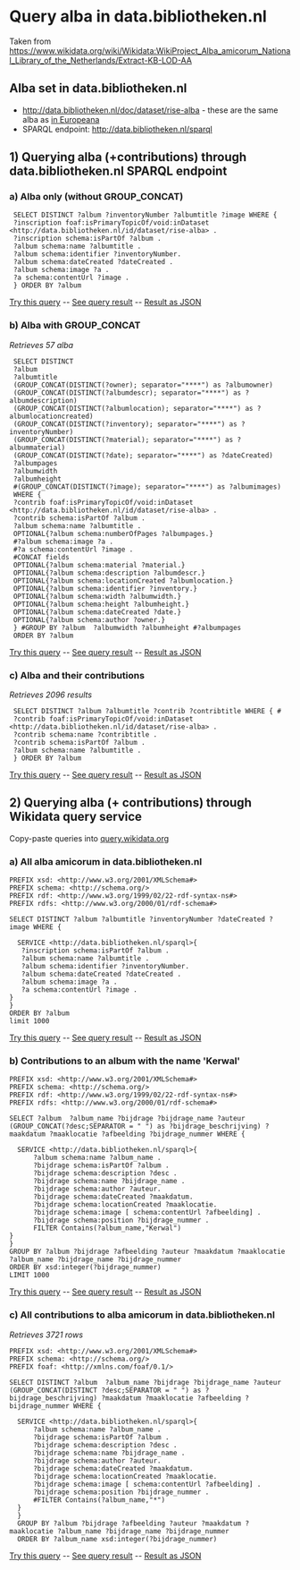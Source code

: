 # Query alba in data.bibliotheken.nl
Taken from https://www.wikidata.org/wiki/Wikidata:WikiProject_Alba_amicorum_National_Library_of_the_Netherlands/Extract-KB-LOD-AA

## Alba set in data.bibliotheken.nl
* http://data.bibliotheken.nl/doc/dataset/rise-alba - these are the same alba as [in Europeana](https://www.europeana.eu/en/search?query=europeana_collectionName%3A%2816_RoL_KB_AlbaAmicorum%29)
* SPARQL endpoint: http://data.bibliotheken.nl/sparql

## 1) Querying alba (+contributions) through data.bibliotheken.nl SPARQL endpoint
### a) Alba only (without GROUP_CONCAT)
```
 SELECT DISTINCT ?album ?inventoryNumber ?albumtitle ?image WHERE {
 ?inscription foaf:isPrimaryTopicOf/void:inDataset <http://data.bibliotheken.nl/id/dataset/rise-alba> .
 ?inscription schema:isPartOf ?album .
 ?album schema:name ?albumtitle .
 ?album schema:identifier ?inventoryNumber. 
 ?album schema:dateCreated ?dateCreated .
 ?album schema:image ?a .
 ?a schema:contentUrl ?image .
 } ORDER BY ?album
```
[Try this query](http://data.bibliotheken.nl/sparql?qtxt=SELECT+DISTINCT+%3Falbum+%3FinventoryNumber+%3Falbumtitle+%3Fimage+WHERE+{%0D%0A+%3Finscription+foaf%3AisPrimaryTopicOf%2Fvoid%3AinDataset+%3Chttp%3A%2F%2Fdata.bibliotheken.nl%2Fid%2Fdataset%2Frise-alba%3E+.%0D%0A+%3Finscription+schema%3AisPartOf+%3Falbum+.%0D%0A+%3Falbum+schema%3Aname+%3Falbumtitle+.%0D%0A+%3Falbum+schema%3Aidentifier+%3FinventoryNumber.+%0D%0A+%3Falbum+schema%3AdateCreated+%3FdateCreated+.%0D%0A+%3Falbum+schema%3Aimage+%3Fa+.%0D%0A+%3Fa+schema%3AcontentUrl+%3Fimage+.%0D%0A+}+ORDER+BY+%3Falbum&format=application%2Fsparql-results%2Bjson&timeout=0&debug=on&run=+Run+Query+) -- [See query result](http://data.bibliotheken.nl/sparql?default-graph-uri=&query=SELECT+DISTINCT+%3Falbum+%3FinventoryNumber+%3Falbumtitle+%3Fimage+WHERE+%7B%0D%0A+++%3Finscription+foaf%3AisPrimaryTopicOf%2Fvoid%3AinDataset+%3Chttp%3A%2F%2Fdata.bibliotheken.nl%2Fid%2Fdataset%2Frise-alba%3E+.%0D%0A+++%3Finscription+schema%3AisPartOf+%3Falbum+.%0D%0A+++%3Falbum+schema%3Aname+%3Falbumtitle+.%0D%0A+++%3Falbum+schema%3Aidentifier+%3FinventoryNumber.+%0D%0A+++%3Falbum+schema%3AdateCreated+%3FdateCreated+.%0D%0A+++%3Falbum+schema%3Aimage+%3Fa+.%0D%0A+++%3Fa+schema%3AcontentUrl+%3Fimage+.%0D%0A+++%7D+ORDER+BY+%3Falbum+%0D%0A&format=text%2Fhtml&timeout=0&debug=on&run=+Run+Query+) -- [Result as JSON](http://data.bibliotheken.nl/sparql?default-graph-uri=&query=+SELECT+DISTINCT+%3Falbum+%3FinventoryNumber+%3Falbumtitle+%3Fimage+WHERE+%7B%0D%0A+%3Finscription+foaf%3AisPrimaryTopicOf%2Fvoid%3AinDataset+%3Chttp%3A%2F%2Fdata.bibliotheken.nl%2Fid%2Fdataset%2Frise-alba%3E+.%0D%0A+%3Finscription+schema%3AisPartOf+%3Falbum+.%0D%0A+%3Falbum+schema%3Aname+%3Falbumtitle+.%0D%0A+%3Falbum+schema%3Aidentifier+%3FinventoryNumber.+%0D%0A+%3Falbum+schema%3AdateCreated+%3FdateCreated+.%0D%0A+%3Falbum+schema%3Aimage+%3Fa+.%0D%0A+%3Fa+schema%3AcontentUrl+%3Fimage+.%0D%0A+%7D+ORDER+BY+%3Falbum&format=application%2Fsparql-results%2Bjson&timeout=0&debug=on&run=+Run+Query+)

### b) Alba with GROUP_CONCAT
_Retrieves 57 alba_
```
 SELECT DISTINCT 
 ?album
 ?albumtitle
 (GROUP_CONCAT(DISTINCT(?owner); separator="****") as ?albumowner)
 (GROUP_CONCAT(DISTINCT(?albumdescr); separator="****") as ?albumdescription)
 (GROUP_CONCAT(DISTINCT(?albumlocation); separator="****") as ?albumlocationcreated)
 (GROUP_CONCAT(DISTINCT(?inventory); separator="****") as ?inventoryNumber)
 (GROUP_CONCAT(DISTINCT(?material); separator="****") as ?albummaterial)
 (GROUP_CONCAT(DISTINCT(?date); separator="****") as ?dateCreated)
 ?albumpages 
 ?albumwidth
 ?albumheight
 #(GROUP_CONCAT(DISTINCT(?image); separator="****") as ?albumimages)
 WHERE {
 ?contrib foaf:isPrimaryTopicOf/void:inDataset <http://data.bibliotheken.nl/id/dataset/rise-alba> .
 ?contrib schema:isPartOf ?album .
 ?album schema:name ?albumtitle .
 OPTIONAL{?album schema:numberOfPages ?albumpages.}
 #?album schema:image ?a .
 #?a schema:contentUrl ?image .
 #CONCAT fields
 OPTIONAL{?album schema:material ?material.} 
 OPTIONAL{?album schema:description ?albumdescr.}
 OPTIONAL{?album schema:locationCreated ?albumlocation.}
 OPTIONAL{?album schema:identifier ?inventory.} 
 OPTIONAL{?album schema:width ?albumwidth.}
 OPTIONAL{?album schema:height ?albumheight.}
 OPTIONAL{?album schema:dateCreated ?date.}
 OPTIONAL{?album schema:author ?owner.} 
 } #GROUP BY ?album  ?albumwidth ?albumheight #?albumpages
 ORDER BY ?album
```
[Try this query](http://data.bibliotheken.nl/sparql?qtxt=SELECT+DISTINCT+%0D%0A+%3Falbum%0D%0A+%3Falbumtitle%0D%0A+(GROUP_CONCAT(DISTINCT(%3Fowner)%3B+separator%3D%22****%22)+as+%3Falbumowner)%0D%0A+(GROUP_CONCAT(DISTINCT(%3Falbumdescr)%3B+separator%3D%22****%22)+as+%3Falbumdescription)%0D%0A+(GROUP_CONCAT(DISTINCT(%3Falbumlocation)%3B+separator%3D%22****%22)+as+%3Falbumlocationcreated)%0D%0A+(GROUP_CONCAT(DISTINCT(%3Finventory)%3B+separator%3D%22****%22)+as+%3FinventoryNumber)%0D%0A+(GROUP_CONCAT(DISTINCT(%3Fmaterial)%3B+separator%3D%22****%22)+as+%3Falbummaterial)%0D%0A+(GROUP_CONCAT(DISTINCT(%3Fdate)%3B+separator%3D%22****%22)+as+%3FdateCreated)%0D%0A+%3Falbumpages+%0D%0A+%3Falbumwidth%0D%0A+%3Falbumheight%0D%0A+%23(GROUP_CONCAT(DISTINCT(%3Fimage)%3B+separator%3D%22****%22)+as+%3Falbumimages)%0D%0A+WHERE+{%0D%0A+%3Fcontrib+foaf%3AisPrimaryTopicOf%2Fvoid%3AinDataset+%3Chttp%3A%2F%2Fdata.bibliotheken.nl%2Fid%2Fdataset%2Frise-alba%3E+.%0D%0A+%3Fcontrib+schema%3AisPartOf+%3Falbum+.%0D%0A+%3Falbum+schema%3Aname+%3Falbumtitle+.%0D%0A+OPTIONAL{%3Falbum+schema%3AnumberOfPages+%3Falbumpages.}%0D%0A+%23%3Falbum+schema%3Aimage+%3Fa+.%0D%0A+%23%3Fa+schema%3AcontentUrl+%3Fimage+.%0D%0A+%23CONCAT+fields%0D%0A+OPTIONAL{%3Falbum+schema%3Amaterial+%3Fmaterial.}+%0D%0A+OPTIONAL{%3Falbum+schema%3Adescription+%3Falbumdescr.}%0D%0A+OPTIONAL{%3Falbum+schema%3AlocationCreated+%3Falbumlocation.}%0D%0A+OPTIONAL{%3Falbum+schema%3Aidentifier+%3Finventory.}+%0D%0A+OPTIONAL{%3Falbum+schema%3Awidth+%3Falbumwidth.}%0D%0A+OPTIONAL{%3Falbum+schema%3Aheight+%3Falbumheight.}%0D%0A+OPTIONAL{%3Falbum+schema%3AdateCreated+%3Fdate.}%0D%0A+OPTIONAL{%3Falbum+schema%3Aauthor+%3Fowner.}+%0D%0A+}+%23GROUP+BY+%3Falbum++%3Falbumwidth+%3Falbumheight+%23%3Falbumpages%0D%0A+ORDER+BY+%3Falbum&format=text%2Fhtml&timeout=0&debug=on&run=+Run+Query+) -- [See query result](http://data.bibliotheken.nl/sparql?default-graph-uri=&query=+SELECT+DISTINCT+%0D%0A+%3Falbum%0D%0A+%3Falbumtitle%0D%0A+%28GROUP_CONCAT%28DISTINCT%28%3Fowner%29%3B+separator%3D%22****%22%29+as+%3Falbumowner%29%0D%0A+%28GROUP_CONCAT%28DISTINCT%28%3Falbumdescr%29%3B+separator%3D%22****%22%29+as+%3Falbumdescription%29%0D%0A+%28GROUP_CONCAT%28DISTINCT%28%3Falbumlocation%29%3B+separator%3D%22****%22%29+as+%3Falbumlocationcreated%29%0D%0A+%28GROUP_CONCAT%28DISTINCT%28%3Finventory%29%3B+separator%3D%22****%22%29+as+%3FinventoryNumber%29%0D%0A+%28GROUP_CONCAT%28DISTINCT%28%3Fmaterial%29%3B+separator%3D%22****%22%29+as+%3Falbummaterial%29%0D%0A+%28GROUP_CONCAT%28DISTINCT%28%3Fdate%29%3B+separator%3D%22****%22%29+as+%3FdateCreated%29%0D%0A+%3Falbumpages+%0D%0A+%3Falbumwidth%0D%0A+%3Falbumheight%0D%0A+%23%28GROUP_CONCAT%28DISTINCT%28%3Fimage%29%3B+separator%3D%22****%22%29+as+%3Falbumimages%29%0D%0A+WHERE+%7B%0D%0A+%3Fcontrib+foaf%3AisPrimaryTopicOf%2Fvoid%3AinDataset+%3Chttp%3A%2F%2Fdata.bibliotheken.nl%2Fid%2Fdataset%2Frise-alba%3E+.%0D%0A+%3Fcontrib+schema%3AisPartOf+%3Falbum+.%0D%0A+%3Falbum+schema%3Aname+%3Falbumtitle+.%0D%0A+OPTIONAL%7B%3Falbum+schema%3AnumberOfPages+%3Falbumpages.%7D%0D%0A+%23%3Falbum+schema%3Aimage+%3Fa+.%0D%0A+%23%3Fa+schema%3AcontentUrl+%3Fimage+.%0D%0A+%23CONCAT+fields%0D%0A+OPTIONAL%7B%3Falbum+schema%3Amaterial+%3Fmaterial.%7D+%0D%0A+OPTIONAL%7B%3Falbum+schema%3Adescription+%3Falbumdescr.%7D%0D%0A+OPTIONAL%7B%3Falbum+schema%3AlocationCreated+%3Falbumlocation.%7D%0D%0A+OPTIONAL%7B%3Falbum+schema%3Aidentifier+%3Finventory.%7D+%0D%0A+OPTIONAL%7B%3Falbum+schema%3Awidth+%3Falbumwidth.%7D%0D%0A+OPTIONAL%7B%3Falbum+schema%3Aheight+%3Falbumheight.%7D%0D%0A+OPTIONAL%7B%3Falbum+schema%3AdateCreated+%3Fdate.%7D%0D%0A+OPTIONAL%7B%3Falbum+schema%3Aauthor+%3Fowner.%7D+%0D%0A+%7D+%23GROUP+BY+%3Falbum++%3Falbumwidth+%3Falbumheight+%23%3Falbumpages%0D%0A+ORDER+BY+%3Falbum&format=text%2Fhtml&timeout=0&debug=on&run=+Run+Query+) -- [Result as JSON](http://data.bibliotheken.nl/sparql?default-graph-uri=&query=+SELECT+DISTINCT+%0D%0A+%3Falbum%0D%0A+%3Falbumtitle%0D%0A+%28GROUP_CONCAT%28DISTINCT%28%3Fowner%29%3B+separator%3D%22****%22%29+as+%3Falbumowner%29%0D%0A+%28GROUP_CONCAT%28DISTINCT%28%3Falbumdescr%29%3B+separator%3D%22****%22%29+as+%3Falbumdescription%29%0D%0A+%28GROUP_CONCAT%28DISTINCT%28%3Falbumlocation%29%3B+separator%3D%22****%22%29+as+%3Falbumlocationcreated%29%0D%0A+%28GROUP_CONCAT%28DISTINCT%28%3Finventory%29%3B+separator%3D%22****%22%29+as+%3FinventoryNumber%29%0D%0A+%28GROUP_CONCAT%28DISTINCT%28%3Fmaterial%29%3B+separator%3D%22****%22%29+as+%3Falbummaterial%29%0D%0A+%28GROUP_CONCAT%28DISTINCT%28%3Fdate%29%3B+separator%3D%22****%22%29+as+%3FdateCreated%29%0D%0A+%3Falbumpages+%0D%0A+%3Falbumwidth%0D%0A+%3Falbumheight%0D%0A+%23%28GROUP_CONCAT%28DISTINCT%28%3Fimage%29%3B+separator%3D%22****%22%29+as+%3Falbumimages%29%0D%0A+WHERE+%7B%0D%0A+%3Fcontrib+foaf%3AisPrimaryTopicOf%2Fvoid%3AinDataset+%3Chttp%3A%2F%2Fdata.bibliotheken.nl%2Fid%2Fdataset%2Frise-alba%3E+.%0D%0A+%3Fcontrib+schema%3AisPartOf+%3Falbum+.%0D%0A+%3Falbum+schema%3Aname+%3Falbumtitle+.%0D%0A+OPTIONAL%7B%3Falbum+schema%3AnumberOfPages+%3Falbumpages.%7D%0D%0A+%23%3Falbum+schema%3Aimage+%3Fa+.%0D%0A+%23%3Fa+schema%3AcontentUrl+%3Fimage+.%0D%0A+%23CONCAT+fields%0D%0A+OPTIONAL%7B%3Falbum+schema%3Amaterial+%3Fmaterial.%7D+%0D%0A+OPTIONAL%7B%3Falbum+schema%3Adescription+%3Falbumdescr.%7D%0D%0A+OPTIONAL%7B%3Falbum+schema%3AlocationCreated+%3Falbumlocation.%7D%0D%0A+OPTIONAL%7B%3Falbum+schema%3Aidentifier+%3Finventory.%7D+%0D%0A+OPTIONAL%7B%3Falbum+schema%3Awidth+%3Falbumwidth.%7D%0D%0A+OPTIONAL%7B%3Falbum+schema%3Aheight+%3Falbumheight.%7D%0D%0A+OPTIONAL%7B%3Falbum+schema%3AdateCreated+%3Fdate.%7D%0D%0A+OPTIONAL%7B%3Falbum+schema%3Aauthor+%3Fowner.%7D+%0D%0A+%7D+%23GROUP+BY+%3Falbum++%3Falbumwidth+%3Falbumheight+%23%3Falbumpages%0D%0A+ORDER+BY+%3Falbum&format=application%2Fsparql-results%2Bjson&timeout=0&debug=on&run=+Run+Query+)

### c) Alba and their contributions
_Retrieves 2096 results_
```
 SELECT DISTINCT ?album ?albumtitle ?contrib ?contribtitle WHERE { #
 ?contrib foaf:isPrimaryTopicOf/void:inDataset <http://data.bibliotheken.nl/id/dataset/rise-alba> .
 ?contrib schema:name ?contribtitle .
 ?contrib schema:isPartOf ?album .
 ?album schema:name ?albumtitle .
 } ORDER BY ?album
```
[Try this query](http://data.bibliotheken.nl/sparql?qtxt=+SELECT+DISTINCT+%3Falbum+%3Falbumtitle+%3Fcontrib+%3Fcontribtitle+WHERE+%7B+%23%0D%0A+%3Fcontrib+foaf%3AisPrimaryTopicOf%2Fvoid%3AinDataset+%3Chttp%3A%2F%2Fdata.bibliotheken.nl%2Fid%2Fdataset%2Frise-alba%3E+.%0D%0A+%3Fcontrib+schema%3Aname+%3Fcontribtitle+.%0D%0A+%3Fcontrib+schema%3AisPartOf+%3Falbum+.%0D%0A+%3Falbum+schema%3Aname+%3Falbumtitle+.%0D%0A+%7D+ORDER+BY+%3Falbum&format=text%2Fhtml&timeout=0&debug=on&run=+Run+Query+) -- [See query result](http://data.bibliotheken.nl/sparql?default-graph-uri=&query=+SELECT+DISTINCT+%3Falbum+%3Falbumtitle+%3Fcontrib+%3Fcontribtitle+WHERE+%7B+%23%0D%0A+%3Fcontrib+foaf%3AisPrimaryTopicOf%2Fvoid%3AinDataset+%3Chttp%3A%2F%2Fdata.bibliotheken.nl%2Fid%2Fdataset%2Frise-alba%3E+.%0D%0A+%3Fcontrib+schema%3Aname+%3Fcontribtitle+.%0D%0A+%3Fcontrib+schema%3AisPartOf+%3Falbum+.%0D%0A+%3Falbum+schema%3Aname+%3Falbumtitle+.%0D%0A+%7D+ORDER+BY+%3Falbum&format=text%2Fhtml&timeout=0&debug=on&run=+Run+Query+) -- [Result as JSON](http://data.bibliotheken.nl/sparql?default-graph-uri=&query=+SELECT+DISTINCT+%3Falbum+%3Falbumtitle+%3Fcontrib+%3Fcontribtitle+WHERE+%7B+%23%0D%0A+%3Fcontrib+foaf%3AisPrimaryTopicOf%2Fvoid%3AinDataset+%3Chttp%3A%2F%2Fdata.bibliotheken.nl%2Fid%2Fdataset%2Frise-alba%3E+.%0D%0A+%3Fcontrib+schema%3Aname+%3Fcontribtitle+.%0D%0A+%3Fcontrib+schema%3AisPartOf+%3Falbum+.%0D%0A+%3Falbum+schema%3Aname+%3Falbumtitle+.%0D%0A+%7D+ORDER+BY+%3Falbum&format=application%2Fsparql-results%2Bjson&timeout=0&debug=on&run=+Run+Query+)

## 2) Querying alba (+ contributions) through Wikidata query service
Copy-paste queries into [query.wikidata.org](https://query.wikidata.org/)
### a) All alba amicorum in data.bibliotheken.nl 
```
PREFIX xsd: <http://www.w3.org/2001/XMLSchema#>
PREFIX schema: <http://schema.org/>
PREFIX rdf: <http://www.w3.org/1999/02/22-rdf-syntax-ns#>
PREFIX rdfs: <http://www.w3.org/2000/01/rdf-schema#>

SELECT DISTINCT ?album ?albumtitle ?inventoryNumber ?dateCreated ?image WHERE {
  
  SERVICE <http://data.bibliotheken.nl/sparql>{
   ?inscription schema:isPartOf ?album .
   ?album schema:name ?albumtitle .
   ?album schema:identifier ?inventoryNumber. 
   ?album schema:dateCreated ?dateCreated .
   ?album schema:image ?a .
   ?a schema:contentUrl ?image .
}
}
ORDER BY ?album
limit 1000
```
[Try this query](https://w.wiki/49Ej) -- [See query result](https://w.wiki/49Ek) -- [Result as JSON](https://query.wikidata.org/sparql?query=PREFIX%20xsd%3A%20%3Chttp%3A%2F%2Fwww.w3.org%2F2001%2FXMLSchema%23%3E%0APREFIX%20schema%3A%20%3Chttp%3A%2F%2Fschema.org%2F%3E%0APREFIX%20rdf%3A%20%3Chttp%3A%2F%2Fwww.w3.org%2F1999%2F02%2F22-rdf-syntax-ns%23%3E%0APREFIX%20rdfs%3A%20%3Chttp%3A%2F%2Fwww.w3.org%2F2000%2F01%2Frdf-schema%23%3E%0A%0ASELECT%20DISTINCT%20%3Falbum%20%3Falbumtitle%20%3FinventoryNumber%20%3FdateCreated%20%3Fimage%20WHERE%20%7B%0A%20%20%0A%20%20SERVICE%20%3Chttp%3A%2F%2Fdata.bibliotheken.nl%2Fsparql%3E%7B%0A%20%20%20%3Finscription%20schema%3AisPartOf%20%3Falbum%20.%0A%20%20%20%3Falbum%20schema%3Aname%20%3Falbumtitle%20.%0A%20%20%20%3Falbum%20schema%3Aidentifier%20%3FinventoryNumber.%20%0A%20%20%20%3Falbum%20schema%3AdateCreated%20%3FdateCreated%20.%0A%20%20%20%3Falbum%20schema%3Aimage%20%3Fa%20.%0A%20%20%20%3Fa%20schema%3AcontentUrl%20%3Fimage%20.%0A%7D%0A%7D%0AORDER%20BY%20%3Falbum%0Alimit%201000&format=json)

### b) Contributions to an album with the name 'Kerwal' 
```
PREFIX xsd: <http://www.w3.org/2001/XMLSchema#>
PREFIX schema: <http://schema.org/>
PREFIX rdf: <http://www.w3.org/1999/02/22-rdf-syntax-ns#>
PREFIX rdfs: <http://www.w3.org/2000/01/rdf-schema#>

SELECT ?album  ?album_name ?bijdrage ?bijdrage_name ?auteur (GROUP_CONCAT(?desc;SEPARATOR = " ") as ?bijdrage_beschrijving) ?maakdatum ?maaklocatie ?afbeelding ?bijdrage_nummer WHERE {
  
  SERVICE <http://data.bibliotheken.nl/sparql>{
      ?album schema:name ?album_name .
      ?bijdrage schema:isPartOf ?album .
      ?bijdrage schema:description ?desc .
      ?bijdrage schema:name ?bijdrage_name .
      ?bijdrage schema:author ?auteur.
      ?bijdrage schema:dateCreated ?maakdatum.
      ?bijdrage schema:locationCreated ?maaklocatie.
      ?bijdrage schema:image [ schema:contentUrl ?afbeelding] .
      ?bijdrage schema:position ?bijdrage_nummer .
      FILTER Contains(?album_name,"Kerwal")
}
}
GROUP BY ?album ?bijdrage ?afbeelding ?auteur ?maakdatum ?maaklocatie ?album_name ?bijdrage_name ?bijdrage_nummer
ORDER BY xsd:integer(?bijdrage_nummer)
LIMIT 1000
```
[Try this query](https://w.wiki/49Ep) -- [See query result](https://w.wiki/49Eq) -- [Result as JSON](https://query.wikidata.org/sparql?query=PREFIX%20xsd%3A%20%3Chttp%3A%2F%2Fwww.w3.org%2F2001%2FXMLSchema%23%3E%0APREFIX%20schema%3A%20%3Chttp%3A%2F%2Fschema.org%2F%3E%0APREFIX%20rdf%3A%20%3Chttp%3A%2F%2Fwww.w3.org%2F1999%2F02%2F22-rdf-syntax-ns%23%3E%0APREFIX%20rdfs%3A%20%3Chttp%3A%2F%2Fwww.w3.org%2F2000%2F01%2Frdf-schema%23%3E%0A%0ASELECT%20%3Falbum%20%20%3Falbum_name%20%3Fbijdrage%20%3Fbijdrage_name%20%3Fauteur%20%28GROUP_CONCAT%28%3Fdesc%3BSEPARATOR%20%3D%20%22%20%22%29%20as%20%3Fbijdrage_beschrijving%29%20%3Fmaakdatum%20%3Fmaaklocatie%20%3Fafbeelding%20%3Fbijdrage_nummer%20WHERE%20%7B%0A%20%20%0A%20%20SERVICE%20%3Chttp%3A%2F%2Fdata.bibliotheken.nl%2Fsparql%3E%7B%0A%20%20%20%20%20%20%3Falbum%20schema%3Aname%20%3Falbum_name%20.%0A%20%20%20%20%20%20%3Fbijdrage%20schema%3AisPartOf%20%3Falbum%20.%0A%20%20%20%20%20%20%3Fbijdrage%20schema%3Adescription%20%3Fdesc%20.%0A%20%20%20%20%20%20%3Fbijdrage%20schema%3Aname%20%3Fbijdrage_name%20.%0A%20%20%20%20%20%20%3Fbijdrage%20schema%3Aauthor%20%3Fauteur.%0A%20%20%20%20%20%20%3Fbijdrage%20schema%3AdateCreated%20%3Fmaakdatum.%0A%20%20%20%20%20%20%3Fbijdrage%20schema%3AlocationCreated%20%3Fmaaklocatie.%0A%20%20%20%20%20%20%3Fbijdrage%20schema%3Aimage%20%5B%20schema%3AcontentUrl%20%3Fafbeelding%5D%20.%0A%20%20%20%20%20%20%3Fbijdrage%20schema%3Aposition%20%3Fbijdrage_nummer%20.%0A%20%20%20%20%20%20FILTER%20Contains%28%3Falbum_name%2C%22Kerwal%22%29%0A%7D%0A%7D%0AGROUP%20BY%20%3Falbum%20%3Fbijdrage%20%3Fafbeelding%20%3Fauteur%20%3Fmaakdatum%20%3Fmaaklocatie%20%3Falbum_name%20%3Fbijdrage_name%20%3Fbijdrage_nummer%0AORDER%20BY%20xsd%3Ainteger%28%3Fbijdrage_nummer%29%0ALIMIT%201000&format=json)

### c) All contributions to alba amicorum in data.bibliotheken.nl
_Retrieves 3721 rows_
```
PREFIX xsd: <http://www.w3.org/2001/XMLSchema#>
PREFIX schema: <http://schema.org/>
PREFIX foaf: <http://xmlns.com/foaf/0.1/>

SELECT DISTINCT ?album  ?album_name ?bijdrage ?bijdrage_name ?auteur (GROUP_CONCAT(DISTINCT ?desc;SEPARATOR = " ") as ?bijdrage_beschrijving) ?maakdatum ?maaklocatie ?afbeelding ?bijdrage_nummer WHERE {
  
  SERVICE <http://data.bibliotheken.nl/sparql>{
      ?album schema:name ?album_name .
      ?bijdrage schema:isPartOf ?album .
      ?bijdrage schema:description ?desc .
      ?bijdrage schema:name ?bijdrage_name .
      ?bijdrage schema:author ?auteur.
      ?bijdrage schema:dateCreated ?maakdatum.
      ?bijdrage schema:locationCreated ?maaklocatie.
      ?bijdrage schema:image [ schema:contentUrl ?afbeelding] .
      ?bijdrage schema:position ?bijdrage_nummer .
      #FILTER Contains(?album_name,"*")
  }
  } 
  GROUP BY ?album ?bijdrage ?afbeelding ?auteur ?maakdatum ?maaklocatie ?album_name ?bijdrage_name ?bijdrage_nummer
  ORDER BY ?album_name xsd:integer(?bijdrage_nummer)
```
[Try this query](https://w.wiki/49Et) -- [See query result](https://w.wiki/49Eu) -- [Result as JSON](https://query.wikidata.org/sparql?query=PREFIX%20xsd%3A%20%3Chttp%3A%2F%2Fwww.w3.org%2F2001%2FXMLSchema%23%3E%0APREFIX%20schema%3A%20%3Chttp%3A%2F%2Fschema.org%2F%3E%0APREFIX%20foaf%3A%20%3Chttp%3A%2F%2Fxmlns.com%2Ffoaf%2F0.1%2F%3E%0A%0ASELECT%20DISTINCT%20%3Falbum%20%20%3Falbum_name%20%3Fbijdrage%20%3Fbijdrage_name%20%3Fauteur%20%28GROUP_CONCAT%28DISTINCT%20%3Fdesc%3BSEPARATOR%20%3D%20%22%20%22%29%20as%20%3Fbijdrage_beschrijving%29%20%3Fmaakdatum%20%3Fmaaklocatie%20%3Fafbeelding%20%3Fbijdrage_nummer%20WHERE%20%7B%0A%20%20%0A%20%20SERVICE%20%3Chttp%3A%2F%2Fdata.bibliotheken.nl%2Fsparql%3E%7B%0A%20%20%20%20%20%20%3Falbum%20schema%3Aname%20%3Falbum_name%20.%0A%20%20%20%20%20%20%3Fbijdrage%20schema%3AisPartOf%20%3Falbum%20.%0A%20%20%20%20%20%20%3Fbijdrage%20schema%3Adescription%20%3Fdesc%20.%0A%20%20%20%20%20%20%3Fbijdrage%20schema%3Aname%20%3Fbijdrage_name%20.%0A%20%20%20%20%20%20%3Fbijdrage%20schema%3Aauthor%20%3Fauteur.%0A%20%20%20%20%20%20%3Fbijdrage%20schema%3AdateCreated%20%3Fmaakdatum.%0A%20%20%20%20%20%20%3Fbijdrage%20schema%3AlocationCreated%20%3Fmaaklocatie.%0A%20%20%20%20%20%20%3Fbijdrage%20schema%3Aimage%20%5B%20schema%3AcontentUrl%20%3Fafbeelding%5D%20.%0A%20%20%20%20%20%20%3Fbijdrage%20schema%3Aposition%20%3Fbijdrage_nummer%20.%0A%20%20%20%20%20%20%23FILTER%20Contains%28%3Falbum_name%2C%22%2a%22%29%0A%20%20%7D%0A%20%20%7D%20%0A%20%20GROUP%20BY%20%3Falbum%20%3Fbijdrage%20%3Fafbeelding%20%3Fauteur%20%3Fmaakdatum%20%3Fmaaklocatie%20%3Falbum_name%20%3Fbijdrage_name%20%3Fbijdrage_nummer%0A%20%20ORDER%20BY%20%3Falbum_name%20xsd%3Ainteger%28%3Fbijdrage_nummer%29&format=json)

